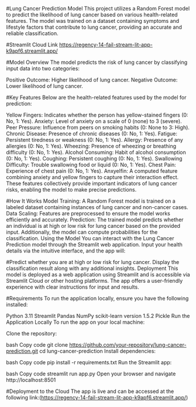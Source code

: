 #Lung Cancer Prediction Model
This project utilizes a Random Forest model to predict the likelihood of lung cancer based on various health-related features. The model was trained on a dataset containing symptoms and lifestyle factors that contribute to lung cancer, providing an accurate and reliable classification.

#Streamlit Cloud Link
https://regency-14-fail-stream-lit-app-k9apf6.streamlit.app/

#Model Overview
The model predicts the risk of lung cancer by classifying input data into two categories:

Positive Outcome: Higher likelihood of lung cancer.
Negative Outcome: Lower likelihood of lung cancer.

#Key Features
Below are the health-related features used by the model for prediction:

Yellow Fingers: Indicates whether the person has yellow-stained fingers (0: No, 1: Yes).
Anxiety: Level of anxiety on a scale of 0 (none) to 3 (severe).
Peer Pressure: Influence from peers on smoking habits (0: None to 3: High).
Chronic Disease: Presence of chronic diseases (0: No, 1: Yes).
Fatigue: Persistent tiredness or weakness (0: No, 1: Yes).
Allergy: Presence of any allergies (0: No, 1: Yes).
Wheezing: Presence of wheezing or breathing difficulty (0: No, 1: Yes).
Alcohol Consuming: Habit of alcohol consumption (0: No, 1: Yes).
Coughing: Persistent coughing (0: No, 1: Yes).
Swallowing Difficulty: Trouble swallowing food or liquid (0: No, 1: Yes).
Chest Pain: Experience of chest pain (0: No, 1: Yes).
Anxyelfin: A computed feature combining anxiety and yellow fingers to capture their interaction effect.
These features collectively provide important indicators of lung cancer risks, enabling the model to make precise predictions.

#How It Works
Model Training:
A Random Forest model is trained on a labeled dataset containing instances of lung cancer and non-cancer cases.
Data Scaling:
Features are preprocessed to ensure the model works efficiently and accurately.
Prediction:
The trained model predicts whether an individual is at high or low risk for lung cancer based on the provided input.
Additionally, the model can compute probabilities for the classification.
Using the Model
You can interact with the Lung Cancer Prediction model through the Streamlit web application. Input your health details via the intuitive interface, and the app will:

#Predict whether you are at high or low risk for lung cancer.
Display the classification result along with any additional insights.
Deployment
This model is deployed as a web application using Streamlit and is accessible via Streamlit Cloud or other hosting platforms. The app offers a user-friendly experience with clear instructions for input and results.

#Requirements
To run the application locally, ensure you have the following installed:

Python 3.11
Streamlit
Pandas
NumPy
scikit-learn version 1.5.2
Pickle
Run the Application Locally
To run the app on your local machine:

Clone the repository:

bash
Copy code
git clone https://github.com/your-repository/lung-cancer-prediction.git
cd lung-cancer-prediction
Install dependencies:

bash
Copy code
pip install -r requirements.txt
Run the Streamlit app:

bash
Copy code
streamlit run app.py
Open your browser and navigate http://localhost:8501

#Deployment to the Cloud
The app is live and can be accessed at the following link:(https://regency-14-fail-stream-lit-app-k9apf6.streamlit.app/)
